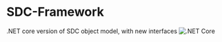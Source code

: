 # SDC-Framework
.NET core version of SDC object model, with new interfaces
![.NET Core](https://github.com/IHE-SDC-WG/SDC-Framework/workflows/.NET%20Core/badge.svg)
